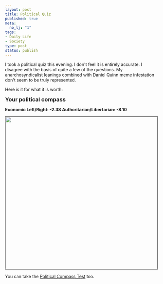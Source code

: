 ```yaml
--- 
layout: post
title: Political Quiz
published: true
meta: 
  no_lj: "1"
tags: 
- Daily Life
- Society
type: post
status: publish
---
```

I took a political quiz this evening. I don't feel it is entirely accurate. I disagree with the basis of quite a few of the questions. My anarchosyndicalist leanings combined with Daniel Quinn meme infestation don't seem to be truly represented.

Here is it for what it is worth:

<font size="+1"><strong>Your political compass</strong></font>

<strong>Economic Left/Right: -2.38
Authoritarian/Libertarian: -8.10</strong>

<img src="http://www.arcanology.com/images/axeswithnames.gif" border="1" height="500" width="500" />

You can take the <a href="http://politicalcompass.org/">Political Compass Test</a> too.
